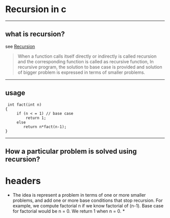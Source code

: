 # Recursion in c

----
## what is recursion?
see [Recursion](https://www.geeksforgeeks.org/recursion/)

> When a function calls itself directly or indirectly is called recursion and the corresponding function is called as recursive function, In recursive program, the solution to base case is provided and solution of bigger problem is expressed in terms of smaller problems.

----
## usage
```
 int fact(int n)
{
     if (n < = 1) // base case
         return 1;
     else
        return n*fact(n-1);
}
 ```

----
## How a particular problem is solved using recursion?
# headers

* The idea is represent a problem in terms of one or more smaller problems, and add one or more base conditions that stop recursion. For example, we compute factorial n if we know factorial of (n-1). Base case for factorial would be n = 0. We return 1 when n = 0. *